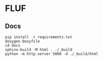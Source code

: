 # FLUF

## Docs

```
pip install -r requirements.txt
doxygen Doxyfile
cd docs
sphinx-build -M html . ./_build
python -m http.server 5000 -d ./_build/html
```